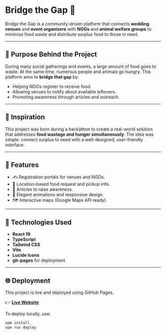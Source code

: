# Bridge the Gap 🌉

Bridge the Gap is a community-driven platform that connects **wedding venues** and **event organizers** with **NGOs** and **animal welfare groups** to minimize food waste and distribute surplus food to those in need.

---

## 🌟 Purpose Behind the Project

During many social gatherings and events, a large amount of food goes to waste. At the same time, numerous people and animals go hungry. This platform aims to **bridge that gap** by:

- Helping NGOs register to receive food.
- Allowing venues to notify about available leftovers.
- Promoting awareness through articles and outreach.

---

## 🧠 Inspiration

This project was born during a hackathon to create a real-world solution that addresses **food wastage and hunger simultaneously**. The idea was simple: connect surplus to need with a well-designed, user-friendly interface.

---

## 🚀 Features

- ✍️ Registration portals for venues and NGOs.
- 📍 Location-based food request and pickup info.
- 📖 Articles to raise awareness.
- 🎨 Elegant animations and responsive design.
- 🗺️ Interactive maps (Google Maps API ready).

---

## 🔧 Technologies Used

- **React 19**
- **TypeScript**
- **Tailwind CSS**
- **Vite**
- **Lucide Icons**
- **gh-pages** for deployment

---

## 🌐 Deployment

This project is live and deployed using GitHub Pages.

👉 **[Live Website](https://subhamnayak18.github.io/bridge-the-gap/)**

To deploy locally, use:

```bash
npm install
npm run deploy
